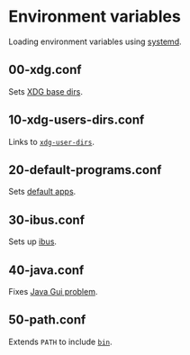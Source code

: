# Environment variables
Loading environment variables using [systemd](https://wiki.archlinux.org/index.php/Systemd/User#Environment_variables).

## 00-xdg.conf
Sets [XDG base dirs](https://wiki.archlinux.org/index.php/XDG_Base_Directory).

## 10-xdg-users-dirs.conf
Links to [`xdg-user-dirs`](https://www.archlinux.org/packages/extra/x86_64/xdg-user-dirs/).

## 20-default-programs.conf
Sets [default apps](https://wiki.archlinux.org/index.php/Environment_variables#Default_programs).

## 30-ibus.conf
Sets up [ibus](https://wiki.archlinux.org/index.php/IBus).

## 40-java.conf
Fixes [Java Gui problem](https://wiki.archlinux.org/index.php/Java#Gray_window,_applications_not_resizing_with_WM,_menus_immediately_closing).

## 50-path.conf
Extends `PATH` to include [`bin`](../../../../../#bin).